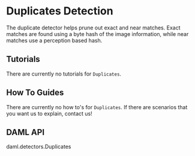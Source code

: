 # Duplicates Detection

The duplicate detector helps prune out exact and near matches. Exact
matches are found using a byte hash of the image information, while near
matches use a perception based hash.

## Tutorials

There are currently no tutorials for `Duplicates`.

## How To Guides

There are currently no how to's for `Duplicates`. If there are scenarios
that you want us to explain, contact us!

## DAML API

<div class="autoclass" members="" inherited-members="">

daml.detectors.Duplicates

</div>
